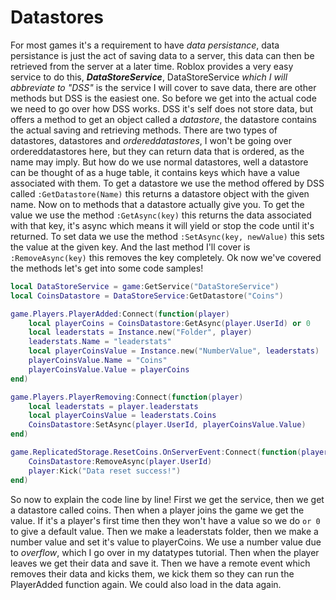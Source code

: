 # Datastores

For most games it's a requirement to have *data persistance*, data persistance is just the act of saving data to a server, this data can then be retrieved from the server at a later time. Roblox provides a very easy service to do this, ***DataStoreService***, DataStoreService *which I will abbreviate to "DSS"* is the service I will cover to save data, there are other methods but DSS is the easiest one. So before we get into the actual code we need to go over how DSS works. DSS it's self does not store data, but offers a method to get an object called a *datastore*, the datastore contains the actual saving and retrieving methods. There are two types of datastores, datastores and *ordereddatastores*, I won't be going over ordereddatastores here, but they can return data that is ordered, as the name may imply. But how do we use normal datastores, well a datastore can be thought of as a huge table, it contains keys which have a value associated with them. To get a datastore we use the method offered by DSS called ``:GetDatastore(Name)`` this returns a datastore object with the given name. Now on to methods that a datastore actually give you. To get the value we use the method ``:GetAsync(key)`` this returns the data associated with that key, it's async which means it will yield or stop the code until it's returned. To set data we use the method ``:SetAsync(key, newValue)`` this sets the value at the given key. And the last method I'll cover is ``:RemoveAsync(key)`` this removes the key completely. Ok now we've covered the methods let's get into some code samples!

```lua
local DataStoreService = game:GetService("DataStoreService")
local CoinsDatastore = DataStoreService:GetDatastore("Coins")

game.Players.PlayerAdded:Connect(function(player)
    local playerCoins = CoinsDatastore:GetAsync(player.UserId) or 0
    local leaderstats = Instance.new("Folder", player)
    leaderstats.Name = "leaderstats"
    local playerCoinsValue = Instance.new("NumberValue", leaderstats)
    playerCoinsValue.Name = "Coins"
    playerCoinsValue.Value = playerCoins
end)

game.Players.PlayerRemoving:Connect(function(player)
    local leaderstats = player.leaderstats
    local playerCoinsValue = leaderstats.Coins
    CoinsDatastore:SetAsync(player.UserId, playerCoinsValue.Value)
end)

game.ReplicatedStorage.ResetCoins.OnServerEvent:Connect(function(player)
    CoinsDatastore:RemoveAsync(player.UserId)
    player:Kick("Data reset success!")
end)
```

So now to explain the code line by line! First we get the service, then we get a datastore called coins. Then when a player joins the game we get the value. If it's a player's first time then they won't have a value so we do ``or 0`` to give a default value. Then we make a leaderstats folder, then we make a number value and set it's value to playerCoins. We use a number value due to *overflow*, which I go over in my datatypes tutorial. Then when the player leaves we get their data and save it. Then we have a remote event which removes their data and kicks them, we kick them so they can run the PlayerAdded function again. We could also load in the data again.